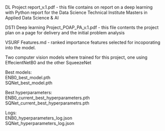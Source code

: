 DL Project report_v.1.pdf - this file contains on report on a deep learning with Python report
for the Data Science Technical Institute Masters in Applied Data Science & AI

DSTI Deep learning Project_POAP_PA_v.1.pdf - this file contents the project plan on a page for delivery
and the initial problem analysis

VSURF Features.md - ranked importance features selected for incoporating into the model. 

Two computer vision models where trained for this project, one using EffecientNetB0 and the other SqueezeNet

Best models:<br />
  ENB0_best_model.pth <br />
  SQNet_best_model.pth <br />

Best hyperparameters:<br />
  ENB0_current_best_hyperparameters.pth <br />
  SQNet_current_best_hyperparametrs.pth <br />

Logs: <br />
ENB0_hyperparameters_log.json <br />
SQNet_hyperparameters_log.json <br />
